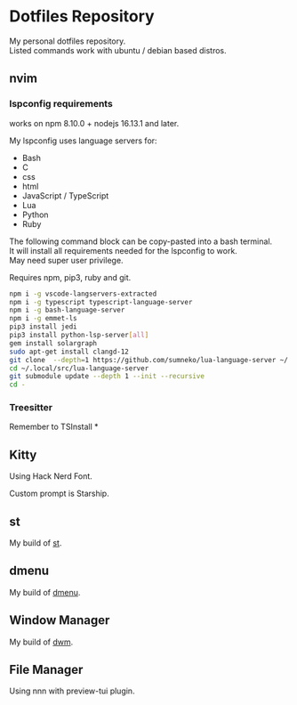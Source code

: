 # Dotfiles Repository

My personal dotfiles repository.  
Listed commands work with ubuntu / debian based distros.  

## nvim

### lspconfig requirements

works on npm 8.10.0 + nodejs 16.13.1 and later.

My lspconfig uses language servers for:

- Bash
- C
- css
- html
- JavaScript / TypeScript
- Lua
- Python
- Ruby

The following command block can be copy-pasted into a bash terminal.  
It will install all requirements needed for the lspconfig to work.  
May need super user privilege.

Requires npm, pip3, ruby and git.

```bash
npm i -g vscode-langservers-extracted
npm i -g typescript typescript-language-server
npm i -g bash-language-server
npm i -g emmet-ls
pip3 install jedi
pip3 install python-lsp-server[all]
gem install solargraph
sudo apt-get install clangd-12
git clone  --depth=1 https://github.com/sumneko/lua-language-server ~/.local/src/lua-language-server
cd ~/.local/src/lua-language-server
git submodule update --depth 1 --init --recursive
cd -
```

### Treesitter

Remember to TSInstall *

## Kitty

Using Hack Nerd Font.

Custom prompt is Starship.

## st

My build of [st](https://github.com/yuzu-eva/my-personal-st).

## dmenu

My build of [dmenu](https://github/yuzu-eva/my-personal-dmenu).

## Window Manager

My build of [dwm](https://github.com/yuzu-eva/my-personal-dwm).

## File Manager

Using nnn with preview-tui plugin.
